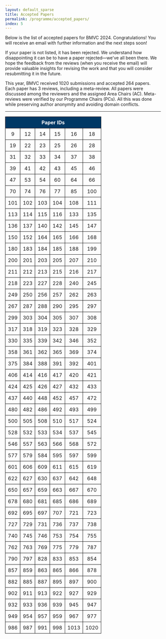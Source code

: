 ```yaml
---
layout: default_sparse
title: Accepted Papers
permalink: /programme/accepted_papers/
index: 5
---
```


Below is the list of accepted papers for BMVC 2024. Congratulations! You will receive an email with further information and the next steps soon!

If your paper is not listed, it has been rejected. We understand how disappointing it can be to have a paper rejected—we've all been there. We hope the feedback from the reviews (when you receive the email) will provide valuable insights for revising the work and that you will consider resubmitting it in the future. 

This year, BMVC received 1020 submissions and accepted 264 papers. Each paper has 3 reviews, including a meta-review. All papers were discussed among the reviewers and the assigned Area Chairs (AC). Meta-reviews were verified by our Programme Chairs (PCs). All this was done while preserving author anonymity and avoiding domain conflicts. 

****
<head>
    <meta charset="UTF-8">
    <meta name="viewport" content="width=device-width, initial-scale=1.0">
    <title>Number Table</title>
    <style>
        table {
            width: 100%;
            border-collapse: collapse;
        }
        th, td {
            border: 1px solid black;
            padding: 8px;
            text-align: center;
        }
        th {
            color:#ffffff;
            background-color: #003865;
        }
    </style>
</head>
<body>
    <table>
        <thead>
            <tr>
                <th colspan="6">Paper IDs</th>
            </tr>
        </thead>
        <tbody>
            <tr><td>9</td><td>12</td><td>14</td><td>15</td><td>16</td><td>18</td></tr>
            <tr><td>19</td><td>22</td><td>23</td><td>25</td><td>26</td><td>28</td></tr>
            <tr><td>31</td><td>32</td><td>33</td><td>34</td><td>37</td><td>38</td></tr>
            <tr><td>39</td><td>41</td><td>42</td><td>43</td><td>45</td><td>46</td></tr>
            <tr><td>47</td><td>53</td><td>54</td><td>60</td><td>64</td><td>66</td></tr>
            <tr><td>70</td><td>74</td><td>76</td><td>77</td><td>85</td><td>100</td></tr>
            <tr><td>101</td><td>102</td><td>103</td><td>104</td><td>108</td><td>111</td></tr>
            <tr><td>113</td><td>114</td><td>115</td><td>116</td><td>133</td><td>135</td></tr>
            <tr><td>136</td><td>137</td><td>140</td><td>142</td><td>145</td><td>147</td></tr>
            <tr><td>150</td><td>152</td><td>164</td><td>165</td><td>166</td><td>168</td></tr>
            <tr><td>180</td><td>183</td><td>184</td><td>185</td><td>188</td><td>199</td></tr>
            <tr><td>200</td><td>201</td><td>203</td><td>205</td><td>207</td><td>210</td></tr>
            <tr><td>211</td><td>212</td><td>213</td><td>215</td><td>216</td><td>217</td></tr>
            <tr><td>218</td><td>223</td><td>227</td><td>228</td><td>240</td><td>245</td></tr>
            <tr><td>249</td><td>250</td><td>256</td><td>257</td><td>262</td><td>263</td></tr>
            <tr><td>267</td><td>287</td><td>288</td><td>290</td><td>295</td><td>297</td></tr>
            <tr><td>299</td><td>303</td><td>304</td><td>305</td><td>307</td><td>308</td></tr>
            <tr><td>317</td><td>318</td><td>319</td><td>323</td><td>328</td><td>329</td></tr>
            <tr><td>330</td><td>335</td><td>339</td><td>342</td><td>346</td><td>352</td></tr>
            <tr><td>358</td><td>361</td><td>362</td><td>365</td><td>369</td><td>374</td></tr>
            <tr><td>375</td><td>384</td><td>388</td><td>391</td><td>392</td><td>401</td></tr>
            <tr><td>406</td><td>414</td><td>416</td><td>417</td><td>420</td><td>421</td></tr>
            <tr><td>424</td><td>425</td><td>426</td><td>427</td><td>432</td><td>433</td></tr>
            <tr><td>437</td><td>440</td><td>448</td><td>452</td><td>457</td><td>472</td></tr>
            <tr><td>480</td><td>482</td><td>486</td><td>492</td><td>493</td><td>499</td></tr>
            <tr><td>500</td><td>505</td><td>508</td><td>510</td><td>517</td><td>524</td></tr>
            <tr><td>528</td><td>532</td><td>533</td><td>534</td><td>537</td><td>545</td></tr>
            <tr><td>546</td><td>557</td><td>563</td><td>566</td><td>568</td><td>572</td></tr>
            <tr><td>577</td><td>579</td><td>584</td><td>595</td><td>597</td><td>599</td></tr>
            <tr><td>601</td><td>606</td><td>609</td><td>611</td><td>615</td><td>619</td></tr>
            <tr><td>622</td><td>627</td><td>630</td><td>637</td><td>642</td><td>648</td></tr>
            <tr><td>650</td><td>657</td><td>659</td><td>663</td><td>667</td><td>670</td></tr>
            <tr><td>678</td><td>680</td><td>681</td><td>685</td><td>686</td><td>689</td></tr>
            <tr><td>692</td><td>695</td><td>697</td><td>707</td><td>721</td><td>723</td></tr>
            <tr><td>727</td><td>729</td><td>731</td><td>736</td><td>737</td><td>738</td></tr>
            <tr><td>740</td><td>745</td><td>746</td><td>753</td><td>754</td><td>755</td></tr>
            <tr><td>762</td><td>763</td><td>769</td><td>775</td><td>779</td><td>787</td></tr>
            <tr><td>790</td><td>797</td><td>828</td><td>833</td><td>853</td><td>854</td></tr>
            <tr><td>857</td><td>859</td><td>863</td><td>865</td><td>866</td><td>878</td></tr>
            <tr><td>882</td><td>885</td><td>887</td><td>895</td><td>897</td><td>900</td></tr>
            <tr><td>902</td><td>911</td><td>913</td><td>922</td><td>927</td><td>929</td></tr>
            <tr><td>932</td><td>933</td><td>936</td><td>939</td><td>945</td><td>947</td></tr>
            <tr><td>949</td><td>954</td><td>957</td><td>959</td><td>967</td><td>977</td></tr>
            <tr><td>986</td><td>987</td><td>991</td><td>998</td><td>1013</td><td>1020</td></tr>
        </tbody>
    </table>
</body>



